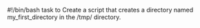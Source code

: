 #!/bin/bash
task to Create a script that creates a directory named my_first_directory in the /tmp/ directory.
